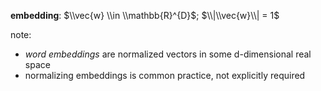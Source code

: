 **embedding**: $\\vec{w} \\in \\mathbb{R}^{D}$; $\\|\\vec{w}\\| = 1$

note:
- _word embeddings_ are normalized vectors in some d-dimensional real space
- normalizing embeddings is common practice, not explicitly required
